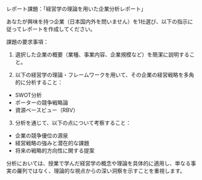 レポート課題：「経営学の理論を用いた企業分析レポート」

あなたが興味を持つ企業（日本国内外を問いません）を1社選び、以下の指示に従ってレポートを作成してください。

課題の要求事項：
1. 選択した企業の概要（業種、事業内容、企業規模など）を簡潔に説明すること。

2. 以下の経営学の理論・フレームワークを用いて、その企業の経営戦略を多角的に分析すること：
- SWOT分析
- ポーターの競争戦略論
- 資源ベースビュー（RBV）

3. 分析を通じて、以下の点について考察すること：
- 企業の競争優位の源泉
- 経営戦略の強みと潜在的な課題
- 将来の戦略的方向性に関する提案

分析においては、授業で学んだ経営学の概念や理論を具体的に適用し、単なる事実の羅列ではなく、理論的な視点からの深い洞察を示すことを重視します。